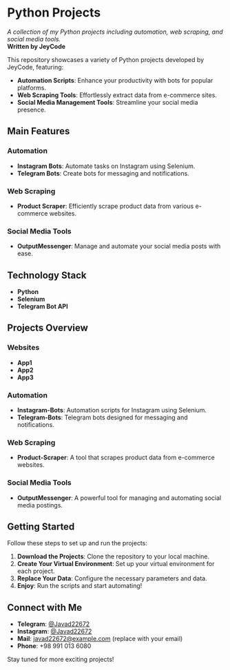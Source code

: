 # Python Projects

*A collection of my Python projects including automation, web scraping, and social media tools.*  
**Written by JeyCode**

This repository showcases a variety of Python projects developed by JeyCode, featuring:

- **Automation Scripts**: Enhance your productivity with bots for popular platforms.
- **Web Scraping Tools**: Effortlessly extract data from e-commerce sites.
- **Social Media Management Tools**: Streamline your social media presence.

## Main Features

### Automation
- **Instagram Bots**: Automate tasks on Instagram using Selenium.
- **Telegram Bots**: Create bots for messaging and notifications.

### Web Scraping
- **Product Scraper**: Efficiently scrape product data from various e-commerce websites.

### Social Media Tools
- **OutputMessenger**: Manage and automate your social media posts with ease.

## Technology Stack
- **Python**
- **Selenium**
- **Telegram Bot API**

## Projects Overview

### Websites
- **App1**
- **App2**
- **App3**

### Automation
- **Instagram-Bots**: Automation scripts for Instagram using Selenium.
- **Telegram-Bots**: Telegram bots designed for messaging and notifications.

### Web Scraping
- **Product-Scraper**: A tool that scrapes product data from e-commerce websites.

### Social Media Tools
- **OutputMessenger**: A powerful tool for managing and automating social media postings.

## Getting Started

Follow these steps to set up and run the projects:

1. **Download the Projects**: Clone the repository to your local machine.
2. **Create Your Virtual Environment**: Set up your virtual environment for each project.
3. **Replace Your Data**: Configure the necessary parameters and data.
4. **Enjoy**: Run the scripts and start automating!

## Connect with Me
- **Telegram**: [@Javad22672](https://t.me/Javad22672)
- **Instagram**: [@Javad22672](https://www.instagram.com/javad22672/)
- **Mail**: javad22672@example.com (replace with your email)
- **Phone**: +98 991 013 6080

Stay tuned for more exciting projects!
